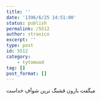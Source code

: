 ```yaml
---
title: ''
date: '1396/6/25 14:51:00'
status: publish
permalink: /5512
author: straxico
excerpt: ''
type: post
id: 5512
category:
    - tytomood
tag: []
post_format: []
---
```

میگفت بارون قشنگ ترین شوآفِ خداست